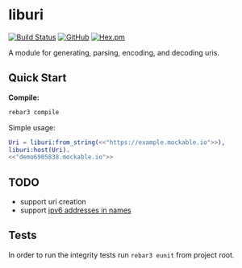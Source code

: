 # liburi

[![Build Status](https://app.travis-ci.com/silviucpp/liburi.svg?branch=master)](https://travis-ci.com/github/silviucpp/liburi)
[![GitHub](https://img.shields.io/github/license/silviucpp/liburi)](https://github.com/silviucpp/liburi/blob/main/LICENSE)
[![Hex.pm](https://img.shields.io/hexpm/v/liburi)](https://hex.pm/packages/liburi)

A module for generating, parsing, encoding, and decoding uris. 

## Quick Start

**Compile:**

```sh
rebar3 compile
```

Simple usage:

```erlang
Uri = liburi:from_string(<<"https://example.mockable.io">>),
liburi:host(Uri).
<<"demo6905838.mockable.io">>
```

## TODO

- support uri creation
- support [ipv6 addresses in names][1]


## Tests

In order to run the integrity tests run `rebar3 eunit` from project root.

[1]: http://en.wikipedia.org/wiki/IPv6#Literal_IPv6_addresses_in_URLs

